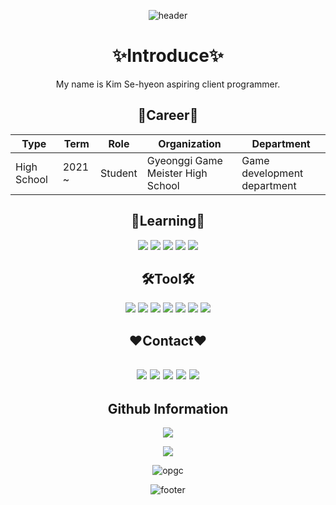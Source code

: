 <div align="center">
 
![header](https://capsule-render.vercel.app/api?type=waving&color=gradient&height=200&text=SeongBin's%20Github%20Profile&&fontSize=65&fontAlign=50&fontAlignY=25&desc=Sehyeon's%20Github%20Profile&fontColor=FFFFFF&descSize=25&descAlign=50&descAlignY=50)

✨Introduce✨
=
My name is Kim Se-hyeon aspiring client programmer. 
 

🥰Career🥰
---------------
| Type | Term | Role | Organization | Department |
|------|---|---|---|-
| High School | 2021 ~| Student | Gyeonggi Game Meister High School | Game development department|
 
  
  
📖Learning📖
-------------
 <img src="https://img.shields.io/badge/C++-00599C?style=for-the-badge&logo=c%2B%2B&logoColor=white">  
 <img src="https://img.shields.io/badge/C%23-239120?style=for-the-badge&logo=CSharp&logoColor=white"> 
  <img src="https://img.shields.io/badge/C-A8B9CC?style=for-the-badge&logo=C&logoColor=white">
 <img src="https://img.shields.io/badge/Git-F05032?style=for-the-badge&logo=Git&logoColor=white"> 
 <img src="https://img.shields.io/badge/mysql-4479A1?style=for-the-badge&logo=mysql&logoColor=white">



🛠️Tool🛠
--------
 <img src="https://img.shields.io/badge/Unity-FFFFFF?style=for-the-badge&logo=Unity&logoColor=black">
 <img src="https://img.shields.io/badge/Visual%20Studio%20Code-007ACC?style=for-the-badge&logo=VisualStudioCode&logoColor=black">
 <img src="https://img.shields.io/badge/Visual%20Studio-5C2D91?style=for-the-badge&logo=VisualStudio&logoColor=white">  
 <img src="https://img.shields.io/badge/SourceTree-0052CC?style=for-the-badge&logo=SourceTree&logoColor=white">  
<img src="https://img.shields.io/badge/Desktop-5C2D91?style=flat&logo=GitHub&logoColor=white"/>
 <img src="https://img.shields.io/badge/Premiere-9999FF?style=for-the-badge&logo=AdobePremierePro&logoColor=white">
 <img src="https://img.shields.io/badge/Notion-000000?style=for-the-badge&logo=Notion&logoColor=white"/></a>

❤️Contact❤️
---------------
 <a href="https://www.facebook.com/profile.php?id=100018058574236" target="_blank"><img src="https://img.shields.io/badge/FaceBook-1877F2?style=for-the-badge&logo=Facebook&logoColor=white"/></a>
 <a href="https://www.instagram.com/sehyeon.&#95;.1104" target="_blank"><img src="https://img.shields.io/badge/Instagram-E4405F?style=for-the-badge&logo=Instagram&logoColor=white"/></a>
<img src="https://img.shields.io/badge/김세현%238989-5865F2?style=for-the-badge&logo=Discord&logoColor=white"/></a>
 <a href="https://www.youtube.com/channel/UCLPSgB8YF9kkVGCtdyMItGg"><img src="https://img.shields.io/badge/Youtube-FF0000?style=for-the-badge&logo=YouTube&logoColor=white"></a>
<a href="https://www.notion.so/Sehyeon-s-Notion-8dbba6346a4e4a5d8061571d7059117c?pvs=4"><img src="https://img.shields.io/badge/Notion-000000?style=for-the-badge&logo=Notion&logoColor=white"/></a>
------
Github Information
-----
![](https://github-readme-stats.vercel.app/api?username=sehyeon1104&show_icons=true&theme=tokyonight)

[![](https://github-readme-streak-stats.herokuapp.com?user=sehyeon1104&theme=dracula&date_format=M%20j%5B%2C%20Y%5D)](https://git.io/streak-stats)

![opgc](https://api.opgc.me/githubs/users/sehyeon1104/tag/?theme=dracula)

![footer](https://capsule-render.vercel.app/api?type=waving&color=gradient&height=200&section=footer&text=Thanks%20For%20Visiting!!&fontSize=70&animation=fadeIn&fontAlignY=70&fontColor=FFFFFF)
